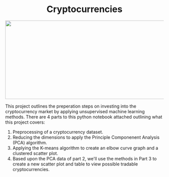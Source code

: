 <h1 align = "center"> Cryptocurrencies </h1>

<p align = "center">
<img src = "https://worldview.stratfor.com/sites/default/files/styles/article_large/public/cryptocurrency-gulf-display-shutterstock-1028639176.png?itok=7ZpbB1s0" width = "1000" height = "250">
 </p>
 
 This project outlines the preperation steps on investing into the cryptocurrency market by applying unsupervised machine learning methods. There are 4 parts to this python notebook attached outlining what this project covers:
 1) Preprocessing of a cryptocurrency dataset.
 2) Reducing the dimensions to apply the Principle Componenent Analysis (PCA) algorithm.
 3) Applying the K-means algorithm to create an elbow curve graph and a clustered scatter plot.
 4) Based upon the PCA data of part 2, we'll use the methods in Part 3 to create a new scatter plot and table to view possible tradable cryptocurrencies.
